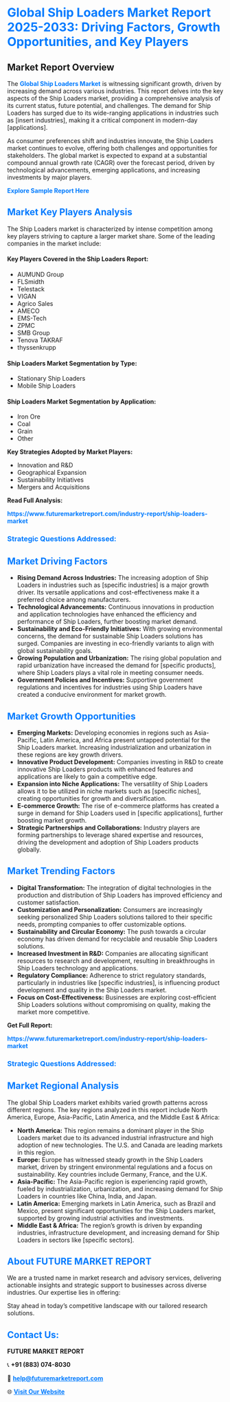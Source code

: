 <h1 style="color: #007BFF;">Global Ship Loaders Market Report 2025-2033: Driving Factors, Growth Opportunities, and Key Players</h1>

<section id="overview">
<h2>Market Report Overview</h2>
<p>The <a href="https://www.futuremarketreport.com/industry-report/ship-loaders-market" style="color: #007BFF; text-decoration: none;"><strong>Global Ship Loaders Market</strong></a> is witnessing significant growth, driven by increasing demand across various industries. This report delves into the key aspects of the Ship Loaders market, providing a comprehensive analysis of its current status, future potential, and challenges. The demand for Ship Loaders has surged due to its wide-ranging applications in industries such as [insert industries], making it a critical component in modern-day [applications].</p>
<p>As consumer preferences shift and industries innovate, the Ship Loaders market continues to evolve, offering both challenges and opportunities for stakeholders. The global market is expected to expand at a substantial compound annual growth rate (CAGR) over the forecast period, driven by technological advancements, emerging applications, and increasing investments by major players.</p>
</section>

<section id="overview">
<p><a href="https://www.futuremarketreport.com/request-sample/reportId=89905" style="color: #007BFF; text-decoration: none;"><strong>Explore Sample Report Here</strong></a></p>
</section>

<section id="key-players">
<h2 style="color: #007BFF;">Market Key Players Analysis</h2>
<p>The Ship Loaders market is characterized by intense competition among key players striving to capture a larger market share. Some of the leading companies in the market include:</p>
<h4>Key Players Covered in the Ship Loaders Report:</h4>
<ul><li>AUMUND Group</li><li>FLSmidth</li><li>Telestack</li><li>VIGAN</li><li>Agrico Sales</li><li>AMECO</li><li>EMS-Tech</li><li>ZPMC</li><li>SMB Group</li><li>Tenova TAKRAF</li><li>thyssenkrupp</li></ul>
<h4>Ship Loaders Market Segmentation by Type:</h4>
<ul><li>Stationary Ship Loaders</li><li>Mobile Ship Loaders</li></ul>

<h4>Ship Loaders Market Segmentation by Application:</h4>
<ul><li>Iron Ore</li><li>Coal</li><li>Grain</li><li>Other</li></ul>
<p><strong>Key Strategies Adopted by Market Players:</strong></p>
<ul>
<li>Innovation and R&D</li>
<li>Geographical Expansion</li>
<li>Sustainability Initiatives</li>
<li>Mergers and Acquisitions</li>
</ul>
</section>

<section>
<p><strong>Read Full Analysis: </strong></p><a href="https://www.futuremarketreport.com/industry-report/ship-loaders-market" style="color: #007BFF; text-decoration: none;"><strong>https://www.futuremarketreport.com/industry-report/ship-loaders-market</strong></a>
<h3 style="color: #007BFF;">Strategic Questions Addressed:</h3>
</section>

<section id="driving-factors">
<h2 style="color: #007BFF;">Market Driving Factors</h2>
<ul>
<li><strong>Rising Demand Across Industries:</strong> The increasing adoption of Ship Loaders in industries such as [specific industries] is a major growth driver. Its versatile applications and cost-effectiveness make it a preferred choice among manufacturers.</li>
<li><strong>Technological Advancements:</strong> Continuous innovations in production and application technologies have enhanced the efficiency and performance of Ship Loaders, further boosting market demand.</li>
<li><strong>Sustainability and Eco-Friendly Initiatives:</strong> With growing environmental concerns, the demand for sustainable Ship Loaders solutions has surged. Companies are investing in eco-friendly variants to align with global sustainability goals.</li>
<li><strong>Growing Population and Urbanization:</strong> The rising global population and rapid urbanization have increased the demand for [specific products], where Ship Loaders plays a vital role in meeting consumer needs.</li>
<li><strong>Government Policies and Incentives:</strong> Supportive government regulations and incentives for industries using Ship Loaders have created a conducive environment for market growth.</li>
</ul>
</section>

<section id="growth-opportunities">
<h2 style="color: #007BFF;">Market Growth Opportunities</h2>
<ul>
<li><strong>Emerging Markets:</strong> Developing economies in regions such as Asia-Pacific, Latin America, and Africa present untapped potential for the Ship Loaders market. Increasing industrialization and urbanization in these regions are key growth drivers.</li>
<li><strong>Innovative Product Development:</strong> Companies investing in R&D to create innovative Ship Loaders products with enhanced features and applications are likely to gain a competitive edge.</li>
<li><strong>Expansion into Niche Applications:</strong> The versatility of Ship Loaders allows it to be utilized in niche markets such as [specific niches], creating opportunities for growth and diversification.</li>
<li><strong>E-commerce Growth:</strong> The rise of e-commerce platforms has created a surge in demand for Ship Loaders used in [specific applications], further boosting market growth.</li>
<li><strong>Strategic Partnerships and Collaborations:</strong> Industry players are forming partnerships to leverage shared expertise and resources, driving the development and adoption of Ship Loaders products globally.</li>
</ul>
</section>

<section id="trending-factors">
<h2 style="color: #007BFF;">Market Trending Factors</h2>
<ul>
<li><strong>Digital Transformation:</strong> The integration of digital technologies in the production and distribution of Ship Loaders has improved efficiency and customer satisfaction.</li>
<li><strong>Customization and Personalization:</strong> Consumers are increasingly seeking personalized Ship Loaders solutions tailored to their specific needs, prompting companies to offer customizable options.</li>
<li><strong>Sustainability and Circular Economy:</strong> The push towards a circular economy has driven demand for recyclable and reusable Ship Loaders solutions.</li>
<li><strong>Increased Investment in R&D:</strong> Companies are allocating significant resources to research and development, resulting in breakthroughs in Ship Loaders technology and applications.</li>
<li><strong>Regulatory Compliance:</strong> Adherence to strict regulatory standards, particularly in industries like [specific industries], is influencing product development and quality in the Ship Loaders market.</li>
<li><strong>Focus on Cost-Effectiveness:</strong> Businesses are exploring cost-efficient Ship Loaders solutions without compromising on quality, making the market more competitive.</li>
</ul>
</section>

<section>
<p><strong>Get Full Report: </strong></p><a href="https://www.futuremarketreport.com/industry-report/ship-loaders-market" style="color: #007BFF; text-decoration: none;"><strong>https://www.futuremarketreport.com/industry-report/ship-loaders-market</strong></a>
<h3 style="color: #007BFF;">Strategic Questions Addressed:</h3>
</section>


<section id="regional-analysis">
<h2 style="color: #007BFF;">Market Regional Analysis</h2>
<p>The global Ship Loaders market exhibits varied growth patterns across different regions. The key regions analyzed in this report include North America, Europe, Asia-Pacific, Latin America, and the Middle East & Africa:</p>
<ul>
<li><strong>North America:</strong> This region remains a dominant player in the Ship Loaders market due to its advanced industrial infrastructure and high adoption of new technologies. The U.S. and Canada are leading markets in this region.</li>
<li><strong>Europe:</strong> Europe has witnessed steady growth in the Ship Loaders market, driven by stringent environmental regulations and a focus on sustainability. Key countries include Germany, France, and the U.K.</li>
<li><strong>Asia-Pacific:</strong> The Asia-Pacific region is experiencing rapid growth, fueled by industrialization, urbanization, and increasing demand for Ship Loaders in countries like China, India, and Japan.</li>
<li><strong>Latin America:</strong> Emerging markets in Latin America, such as Brazil and Mexico, present significant opportunities for the Ship Loaders market, supported by growing industrial activities and investments.</li>
<li><strong>Middle East & Africa:</strong> The region’s growth is driven by expanding industries, infrastructure development, and increasing demand for Ship Loaders in sectors like [specific sectors].</li>
</ul>
</section>

<footer>
<h2 style="color: #007BFF;">About FUTURE MARKET REPORT</h2>
<p>We are a trusted name in market research and advisory services, delivering actionable insights and strategic support to businesses across diverse industries. Our expertise lies in offering:</p>

<p>Stay ahead in today’s competitive landscape with our tailored research solutions.</p>

<h2 style="color: #007BFF;">Contact Us:</h2>
<p><strong>FUTURE MARKET REPORT</strong></p>
<p>📞 <strong>+91 (883) 074-8030</strong></p>
<p>📧 <strong><a href="mailto:help@futuremarketreport.com" style="color: #007BFF;">help@futuremarketreport.com</a></strong></p>
<p>🌐 <strong><a href="https://www.futuremarketreport.com/" style="color: #007BFF;">Visit Our Website</a></strong></p>
</footer>